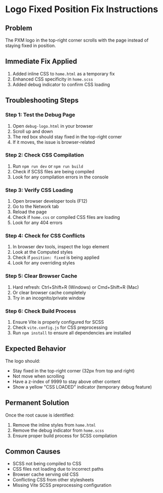 # Logo Fixed Position Fix Instructions

## Problem
The PXM logo in the top-right corner scrolls with the page instead of staying fixed in position.

## Immediate Fix Applied
1. Added inline CSS to `home.html` as a temporary fix
2. Enhanced CSS specificity in `home.scss`
3. Added debug indicator to confirm CSS loading

## Troubleshooting Steps

### Step 1: Test the Debug Page
1. Open `debug-logo.html` in your browser
2. Scroll up and down
3. The red box should stay fixed in the top-right corner
4. If it moves, the issue is browser-related

### Step 2: Check CSS Compilation
1. Run `npm run dev` or `npm run build`
2. Check if SCSS files are being compiled
3. Look for any compilation errors in the console

### Step 3: Verify CSS Loading
1. Open browser developer tools (F12)
2. Go to the Network tab
3. Reload the page
4. Check if `home.css` or compiled CSS files are loading
5. Look for any 404 errors

### Step 4: Check for CSS Conflicts
1. In browser dev tools, inspect the logo element
2. Look at the Computed styles
3. Check if `position: fixed` is being applied
4. Look for any overriding styles

### Step 5: Clear Browser Cache
1. Hard refresh: Ctrl+Shift+R (Windows) or Cmd+Shift+R (Mac)
2. Or clear browser cache completely
3. Try in an incognito/private window

### Step 6: Check Build Process
1. Ensure Vite is properly configured for SCSS
2. Check `vite.config.js` for CSS preprocessing
3. Run `npm install` to ensure all dependencies are installed

## Expected Behavior
The logo should:
- Stay fixed in the top-right corner (32px from top and right)
- Not move when scrolling
- Have a z-index of 9999 to stay above other content
- Show a yellow "CSS LOADED" indicator (temporary debug feature)

## Permanent Solution
Once the root cause is identified:
1. Remove the inline styles from `home.html`
2. Remove the debug indicator from `home.scss`
3. Ensure proper build process for SCSS compilation

## Common Causes
- SCSS not being compiled to CSS
- CSS files not loading due to incorrect paths
- Browser cache serving old CSS
- Conflicting CSS from other stylesheets
- Missing Vite SCSS preprocessing configuration